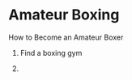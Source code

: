 # **Amateur Boxing**

How to Become an Amateur Boxer

1. Find a boxing gym
<a href="https://www.instagram.com/p/By5jL_olf7O/?igshid=t76286fszi2r" height="180" border="10" /></a>

2. 